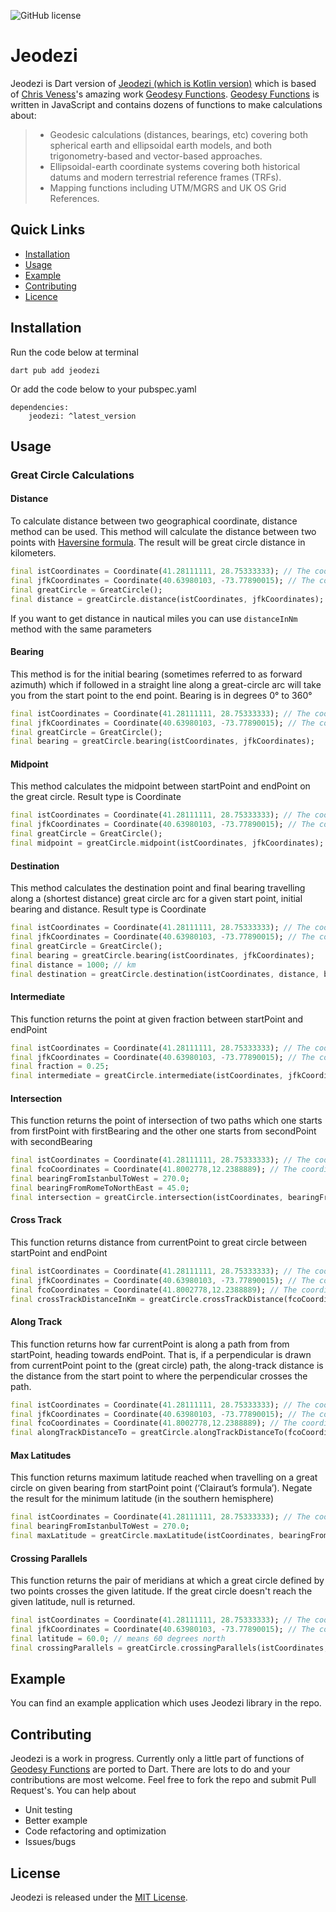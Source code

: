 ![GitHub license](https://img.shields.io/badge/license-MIT-lightgrey.svg)

# Jeodezi

Jeodezi is Dart version of [Jeodezi (which is Kotlin version)](https://github.com/bahadirarslan/Jeodezi) which is based of [Chris Veness](https://github.com/chrisveness)'s amazing work [Geodesy Functions](https://github.com/chrisveness/geodesy). [Geodesy Functions](https://github.com/chrisveness/geodesy) is written in JavaScript and contains dozens of functions to make calculations about:

> - Geodesic calculations (distances, bearings, etc) covering both spherical earth and ellipsoidal earth models, and both trigonometry-based and vector-based approaches.
> - Ellipsoidal-earth coordinate systems covering both historical datums and modern terrestrial reference frames (TRFs).
> - Mapping functions including UTM/MGRS and UK OS Grid References.

## Quick Links

- [Installation](#installation)
- [Usage](#usage)
- [Example](#example)
- [Contributing](#contributing)
- [Licence](#licence)

## Installation

Run the code below at terminal

```
dart pub add jeodezi
```

Or add the code below to your pubspec.yaml

```
dependencies:
    jeodezi: ^latest_version

```

## Usage

### Great Circle Calculations

#### Distance

To calculate distance between two geographical coordinate, distance method can be used. This method will calculate the distance between two points with [Haversine formula](https://en.wikipedia.org/wiki/Haversine_formula#:~:text=The%20haversine%20formula%20determines%20the,and%20angles%20of%20spherical%20triangles.). The result will be great circle distance in kilometers.

```dart
final istCoordinates = Coordinate(41.28111111, 28.75333333); // The coordinates of Istanbul Airport
final jfkCoordinates = Coordinate(40.63980103, -73.77890015); // The coordinates of New York JFK Airport
final greatCircle = GreatCircle();
final distance = greatCircle.distance(istCoordinates, jfkCoordinates);
```

If you want to get distance in nautical miles you can use `distanceInNm` method with the same parameters

#### Bearing

This method is for the initial bearing (sometimes referred to as forward azimuth) which if followed in a straight line along a great-circle arc will take you from the start point to the end point. Bearing is in degrees 0° to 360°

```dart
final istCoordinates = Coordinate(41.28111111, 28.75333333); // The coordinates of Istanbul Airport
final jfkCoordinates = Coordinate(40.63980103, -73.77890015); // The coordinates of New York JFK Airport
final greatCircle = GreatCircle();
final bearing = greatCircle.bearing(istCoordinates, jfkCoordinates);
```

#### Midpoint

This method calculates the midpoint between startPoint and endPoint on the great circle. Result type is Coordinate

```dart
final istCoordinates = Coordinate(41.28111111, 28.75333333); // The coordinates of Istanbul Airport
final jfkCoordinates = Coordinate(40.63980103, -73.77890015); // The coordinates of New York JFK Airport
final greatCircle = GreatCircle();
final midpoint = greatCircle.midpoint(istCoordinates, jfkCoordinates);
```

#### Destination

This method calculates the destination point and final bearing travelling along a (shortest distance) great circle arc for a given start point, initial bearing and distance. Result type is Coordinate

```dart
final istCoordinates = Coordinate(41.28111111, 28.75333333); // The coordinates of Istanbul Airport
final jfkCoordinates = Coordinate(40.63980103, -73.77890015); // The coordinates of New York JFK Airport
final greatCircle = GreatCircle();
final bearing = greatCircle.bearing(istCoordinates, jfkCoordinates);
final distance = 1000; // km
final destination = greatCircle.destination(istCoordinates, distance, bearing); // The coordinates of point which is at 1000th km great circle between Istanbul Airport and JFK Airport
```

#### Intermediate

This function returns the point at given fraction between startPoint and endPoint

```dart
final istCoordinates = Coordinate(41.28111111, 28.75333333); // The coordinates of Istanbul Airport
final jfkCoordinates = Coordinate(40.63980103, -73.77890015); // The coordinates of New York JFK Airport
final fraction = 0.25;
final intermediate = greatCircle.intermediate(istCoordinates, jfkCoordinates, fraction);
```

#### Intersection

This function returns the point of intersection of two paths which one starts from firstPoint with firstBearing and the other one starts from secondPoint with secondBearing

```dart
final istCoordinates = Coordinate(41.28111111, 28.75333333); // The coordinates of Istanbul Airport
final fcoCoordinates = Coordinate(41.8002778,12.2388889); // The coordinates of Roma Fiumicino Airport
final bearingFromIstanbulToWest = 270.0;
final bearingFromRomeToNorthEast = 45.0;
final intersection = greatCircle.intersection(istCoordinates, bearingFromIstanbulToWest, fcoCoordinates, bearingFromRomeToNorthEast);
```

#### Cross Track

This function returns distance from currentPoint to great circle between startPoint and endPoint

```dart
final istCoordinates = Coordinate(41.28111111, 28.75333333); // The coordinates of Istanbul Airport
final jfkCoordinates = Coordinate(40.63980103, -73.77890015); // The coordinates of New York JFK Airport
final fcoCoordinates = Coordinate(41.8002778,12.2388889); // The coordinates of Roma Fiumicino Airport
final crossTrackDistanceInKm = greatCircle.crossTrackDistance(fcoCoordinates, istCoordinates, jfkCoordinates);
```

#### Along Track

This function returns how far currentPoint is along a path from from startPoint, heading towards endPoint. That is, if a perpendicular is drawn from currentPoint point to the (great circle) path, the along-track distance is the distance from the start point to where the perpendicular crosses the path.

```dart
final istCoordinates = Coordinate(41.28111111, 28.75333333); // The coordinates of Istanbul Airport
final jfkCoordinates = Coordinate(40.63980103, -73.77890015); // The coordinates of New York JFK Airport
final fcoCoordinates = Coordinate(41.8002778,12.2388889); // The coordinates of Roma Fiumicino Airport
final alongTrackDistanceTo = greatCircle.alongTrackDistanceTo(fcoCoordinates, istCoordinates, jfkCoordinates);
```

#### Max Latitudes

This function returns maximum latitude reached when travelling on a great circle on given bearing from startPoint point (‘Clairaut’s formula’). Negate the result for the minimum latitude (in the southern hemisphere)

```dart
final istCoordinates = Coordinate(41.28111111, 28.75333333); // The coordinates of Istanbul Airport
final bearingFromIstanbulToWest = 270.0;
final maxLatitude = greatCircle.maxLatitude(istCoordinates, bearingFromIstanbulToWest);
```

#### Crossing Parallels

This function returns the pair of meridians at which a great circle defined by two points crosses the given latitude. If the great circle doesn't reach the given latitude, null is returned.

```dart
final istCoordinates = Coordinate(41.28111111, 28.75333333); // The coordinates of Istanbul Airport
final jfkCoordinates = Coordinate(40.63980103, -73.77890015); // The coordinates of New York JFK Airport
final latitude = 60.0; // means 60 degrees north
final crossingParallels = greatCircle.crossingParallels(istCoordinates, jfkCoordinates, latitude);
```

## Example

You can find an example application which uses Jeodezi library in the repo.

## Contributing

Jeodezi is a work in progress. Currently only a little part of functions of [Geodesy Functions](https://github.com/chrisveness/geodesy) are ported to Dart. There are lots to do and your contributions are most welcome. Feel free to fork the repo and submit Pull Request's.
You can help about

- Unit testing
- Better example
- Code refactoring and optimization
- Issues/bugs

## License

Jeodezi is released under the [MIT License](LICENSE.md).
